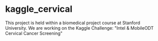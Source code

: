 # kaggle_cervical
This project is held within a biomedical project course at Stanford University. We are working on the Kaggle Challenge: "Intel &amp; MobileODT Cervical Cancer Screening"
